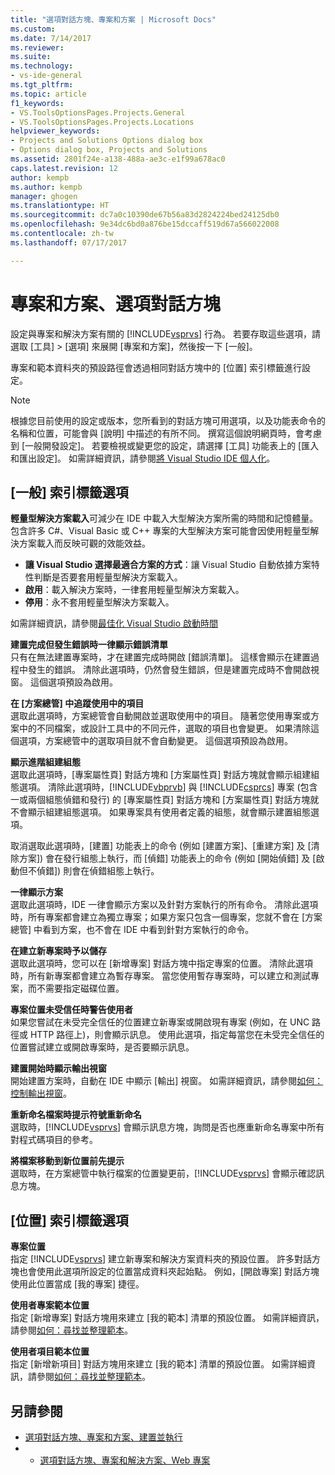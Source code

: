 ```yaml
---
title: "選項對話方塊、專案和方案 | Microsoft Docs"
ms.custom: 
ms.date: 7/14/2017
ms.reviewer: 
ms.suite: 
ms.technology:
- vs-ide-general
ms.tgt_pltfrm: 
ms.topic: article
f1_keywords:
- VS.ToolsOptionsPages.Projects.General
- VS.ToolsOptionsPages.Projects.Locations
helpviewer_keywords:
- Projects and Solutions Options dialog box
- Options dialog box, Projects and Solutions
ms.assetid: 2801f24e-a138-488a-ae3c-e1f99a678ac0
caps.latest.revision: 12
author: kempb
ms.author: kempb
manager: ghogen
ms.translationtype: HT
ms.sourcegitcommit: dc7a0c10390de67b56a83d2824224bed24125db0
ms.openlocfilehash: 9e34dc6bd0a876be15dccaff519d67a566022008
ms.contentlocale: zh-tw
ms.lasthandoff: 07/17/2017

---
```

# <a name="projects-and-solutions-options-dialog-box"></a>專案和方案、選項對話方塊

設定與專案和解決方案有關的 [!INCLUDE[vsprvs](../../code-quality/includes/vsprvs_md.md)] 行為。 若要存取這些選項，請選取 [工具] > [選項] 來展開 [專案和方案]，然後按一下 [一般]。

專案和範本資料夾的預設路徑會透過相同對話方塊中的 [位置] 索引標籤進行設定。
  
> [!NOTE]
>  根據您目前使用的設定或版本，您所看到的對話方塊可用選項，以及功能表命令的名稱和位置，可能會與 [說明] 中描述的有所不同。 撰寫這個說明網頁時，會考慮到 [一般開發設定]。 若要檢視或變更您的設定，請選擇 [工具] 功能表上的 [匯入和匯出設定]。 如需詳細資訊，請參閱[將 Visual Studio IDE 個人化](../../ide/personalizing-the-visual-studio-ide.md)。  
  
## <a name="general-tab-options"></a>[一般] 索引標籤選項  
 
**輕量型解決方案載入**可減少在 IDE 中載入大型解決方案所需的時間和記憶體量。 包含許多 C#、Visual Basic 或 C++ 專案的大型解決方案可能會因使用輕量型解決方案載入而反映可觀的效能效益。

- **讓 Visual Studio 選擇最適合方案的方式**：讓 Visual Studio 自動依據方案特性判斷是否要套用輕量型解決方案載入。
- **啟用**：載入解決方案時，一律套用輕量型解決方案載入。
- **停用**：永不套用輕量型解決方案載入。

如需詳細資訊，請參閱[最佳化 Visual Studio 啟動時間](../optimize-visual-studio-startup-time.md#speed-up-solution-load)

**建置完成但發生錯誤時一律顯示錯誤清單**  
只有在無法建置專案時，才在建置完成時開啟 [錯誤清單]。 這樣會顯示在建置過程中發生的錯誤。 清除此選項時，仍然會發生錯誤，但是建置完成時不會開啟視窗。 這個選項預設為啟用。  

**在 [方案總管] 中追蹤使用中的項目**  
選取此選項時，方案總管會自動開啟並選取使用中的項目。 隨著您使用專案或方案中的不同檔案，或設計工具中的不同元件，選取的項目也會變更。 如果清除這個選項，方案總管中的選取項目就不會自動變更。 這個選項預設為啟用。  

**顯示進階組建組態**  
選取此選項時，[專案屬性頁] 對話方塊和 [方案屬性頁] 對話方塊就會顯示組建組態選項。 清除此選項時，[!INCLUDE[vbprvb](../../code-quality/includes/vbprvb_md.md)] 與 [!INCLUDE[csprcs](../../data-tools/includes/csprcs_md.md)] 專案 (包含一或兩個組態偵錯和發行) 的 [專案屬性頁] 對話方塊和 [方案屬性頁] 對話方塊就不會顯示組建組態選項。 如果專案具有使用者定義的組態，就會顯示建置組態選項。  

取消選取此選項時，[建置] 功能表上的命令 (例如 [建置方案]、[重建方案] 及 [清除方案]) 會在發行組態上執行，而 [偵錯] 功能表上的命令 (例如 [開始偵錯] 及 [啟動但不偵錯]) 則會在偵錯組態上執行。  

**一律顯示方案**  
選取此選項時，IDE 一律會顯示方案以及針對方案執行的所有命令。 清除此選項時，所有專案都會建立為獨立專案；如果方案只包含一個專案，您就不會在 [方案總管] 中看到方案，也不會在 IDE 中看到針對方案執行的命令。  

**在建立新專案時予以儲存**  
選取此選項時，您可以在 [新增專案] 對話方塊中指定專案的位置。 清除此選項時，所有新專案都會建立為暫存專案。 當您使用暫存專案時，可以建立和測試專案，而不需要指定磁碟位置。  

**專案位置未受信任時警告使用者**  
如果您嘗試在未受完全信任的位置建立新專案或開啟現有專案 (例如，在 UNC 路徑或 HTTP 路徑上)，則會顯示訊息。 使用此選項，指定每當您在未受完全信任的位置嘗試建立或開啟專案時，是否要顯示訊息。  

**建置開始時顯示輸出視窗**  
開始建置方案時，自動在 IDE 中顯示 [輸出] 視窗。 如需詳細資訊，請參閱[如何：控制輸出視窗](http://msdn.microsoft.com/Library/91aebd15-8854-4a7a-9f7d-57376fb4e858)。

**重新命名檔案時提示符號重新命名**  
選取時，[!INCLUDE[vsprvs](../../code-quality/includes/vsprvs_md.md)] 會顯示訊息方塊，詢問是否也應重新命名專案中所有對程式碼項目的參考。  

**將檔案移動到新位置前先提示**  
選取時，在方案總管中執行檔案的位置變更前，[!INCLUDE[vsprvs](../../code-quality/includes/vsprvs_md.md)] 會顯示確認訊息方塊。 

## <a name="locations-tab-options"></a>[位置] 索引標籤選項

**專案位置**  
指定 [!INCLUDE[vsprvs](../../code-quality/includes/vsprvs_md.md)] 建立新專案和解決方案資料夾的預設位置。 許多對話方塊也會使用此選項所設定的位置當成資料夾起始點。 例如，[開啟專案] 對話方塊使用此位置當成 [我的專案] 捷徑。  

**使用者專案範本位置**  
指定 [新增專案] 對話方塊用來建立 [我的範本] 清單的預設位置。 如需詳細資訊，請參閱[如何：尋找並整理範本](../../ide/how-to-locate-and-organize-project-and-item-templates.md)。  

**使用者項目範本位置**  
指定 [新增新項目] 對話方塊用來建立 [我的範本] 清單的預設位置。 如需詳細資訊，請參閱[如何：尋找並整理範本](../../ide/how-to-locate-and-organize-project-and-item-templates.md)。 

## <a name="see-also"></a>另請參閱  
- [選項對話方塊、專案和方案、建置並執行](../../ide/reference/options-dialog-box-projects-and-solutions-build-and-run.md)
- - [選項對話方塊、專案和解決方案、Web 專案](../../ide/reference/options-dialog-box-projects-and-solutions-web-projects.md)
